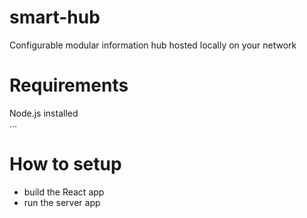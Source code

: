 # smart-hub
Configurable modular information hub hosted locally on your network

# Requirements
Node.js installed\
...
# How to setup
- build the React app
- run the server app